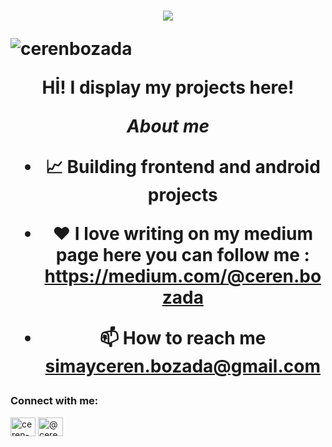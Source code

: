 <h1 align="center">
  <a href="https://git.io/typing-svg">
    <img src="https://readme-typing-svg.herokuapp.com/?lines=Hi!;I'm+Ceren&center=true&size=25">
  </a>
 <p align="left"> <img src="https://komarev.com/ghpvc/?username=cerenbozada&label=Profile%20views&color=0e75b6&style=flat" alt="cerenbozada" /> </p>



Hİ!  I  display my projects here!

*About me*

- 📈 Building frontend and android projects

- ❤️ I love writing on my medium page here you can follow me : https://medium.com/@ceren.bozada
  
- 📫 How to reach me **simayceren.bozada@gmail.com**
  
<h3 align="left">Connect with me:</h3>
<p align="left">
<a href="https://www.linkedin.com/in/ceren-bozada-5288101ab/" target="blank"><img align="center" src="https://raw.githubusercontent.com/rahuldkjain/github-profile-readme-generator/master/src/images/icons/Social/linked-in-alt.svg" alt="ceren-bozada" height="30" width="40" /></a>
<a href="https://medium.com/@cerenbozada" target="blank"><img align="center" src="https://raw.githubusercontent.com/rahuldkjain/github-profile-readme-generator/master/src/images/icons/Social/medium.svg" alt="@ceren.bozada" height="30" width="40" /></a>
</p>
